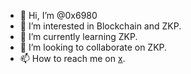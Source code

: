 - 👋 Hi, I’m @0x6980
- 👀 I’m interested in Blockchain and ZKP.
- 🌱 I’m currently learning ZKP.
- 💞️ I’m looking to collaborate on ZKP.
- 📫 How to reach me on [x](https://x.com/0x6980).

<!---
0x6980/0x6980 is a ✨ special ✨ repository because its `README.md` (this file) appears on your GitHub profile.
You can click the Preview link to take a look at your changes.
--->
